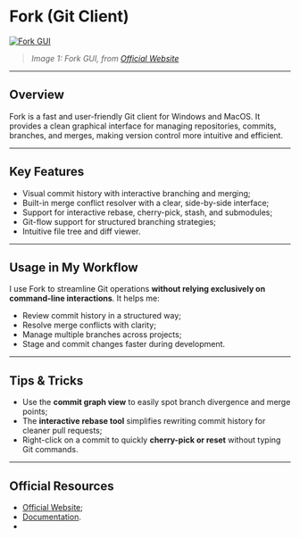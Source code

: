 # Fork (Git Client)

[![Fork GUI](https://git-fork.com/images/image1Win.jpg)](https://git-fork.com/)
> _Image 1: Fork GUI, from [Official Website](https://git-fork.com/)_ 

---

## Overview
Fork is a fast and user-friendly Git client for Windows and MacOS.
It provides a clean graphical interface for managing repositories, commits, branches, and merges, making version control more intuitive and efficient.

---

## Key Features
-   Visual commit history with interactive branching and merging;
-   Built-in merge conflict resolver with a clear, side-by-side interface;
-   Support for interactive rebase, cherry-pick, stash, and submodules;
-   Git-flow support for structured branching strategies;
-   Intuitive file tree and diff viewer.

---

## Usage in My Workflow
I use Fork to streamline Git operations **without relying exclusively on command-line interactions**.
It helps me:  
-   Review commit history in a structured way;
-   Resolve merge conflicts with clarity;
-   Manage multiple branches across projects;
-   Stage and commit changes faster during development.

---

## Tips & Tricks
-   Use the **commit graph view** to easily spot branch divergence and merge points;
-   The **interactive rebase tool** simplifies rewriting commit history for cleaner pull requests;
-   Right-click on a commit to quickly **cherry-pick or reset** without typing Git commands.

---

## Official Resources
-    [Official Website](https://git-fork.com/);
-    [Documentation](https://git-fork.com/#features).
-    